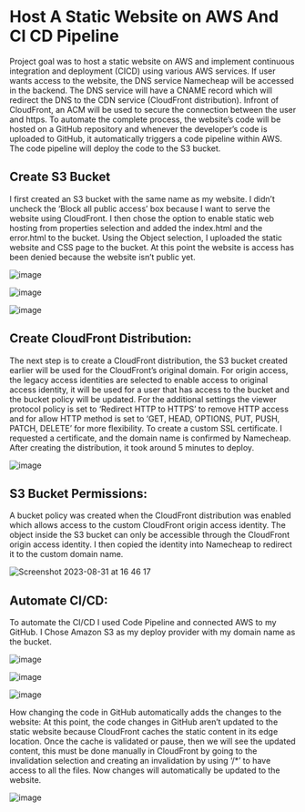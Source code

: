 # **Host A Static Website on AWS And CI CD Pipeline**

Project goal was to host a static website on AWS and implement continuous integration and deployment (CICD) using various AWS services. If user wants access to the website, the DNS service Namecheap will be accessed in the backend. The DNS service will have a CNAME record which will redirect the DNS to the CDN service (CloudFront distribution). Infront of CloudFront, an ACM will be used to secure the connection between the user and https. To automate the complete process, the website’s code will be hosted on a GitHub repository and whenever the developer’s code is uploaded to GitHub, it automatically triggers a code pipeline within AWS. The code pipeline will deploy the code to the S3 bucket.

## Create S3 Bucket
 I first created an S3 bucket with the same name as my website. I didn’t uncheck the ‘Block all public access’ box because I want to serve the website using CloudFront. I then chose the option to enable static web hosting from properties selection and added the index.html and the error.html to the bucket. Using the Object selection, I uploaded the static website and CSS page to the bucket. At this point the website is access has been denied because the website isn’t public yet.

![image](https://github.com/GideonOghre/Cloud-Projects/assets/74324801/e6f91252-cd18-42ce-a276-14b638a9f9c5)

![image](https://github.com/GideonOghre/Cloud-Projects/assets/74324801/159fbd55-5b3d-443d-9a33-db7121711bdf)

![image](https://github.com/GideonOghre/Cloud-Projects/assets/74324801/f9b9665c-d726-4061-b3d0-8c485886d8d0)



## Create CloudFront Distribution:
The next step is to create a CloudFront distribution, the S3 bucket created earlier will be used for the CloudFront’s original domain. For origin access, the legacy access identities are selected to enable access to original access identity, it will be used for a user that has access to the bucket and the bucket policy will be updated. For the additional settings the viewer protocol policy is set to ‘Redirect HTTP to HTTPS’ to remove HTTP access and for allow HTTP method is set to ‘GET, HEAD, OPTIONS, PUT, PUSH, PATCH, DELETE’ for more flexibility. To create a custom SSL certificate. I requested a certificate, and the domain name is confirmed by Namecheap. After creating the distribution, it took around 5 minutes to deploy.

![image](https://github.com/GideonOghre/Cloud-Projects/assets/74324801/366a3ae0-5e30-421e-a067-5ed368f71e6d)

## S3 Bucket Permissions:
A bucket policy was created when the CloudFront distribution was enabled which allows access to the custom CloudFront origin access identity. The object inside the S3 bucket can only be accessible through the CloudFront origin access identity. I then copied the identity into Namecheap to redirect it to the custom domain name.

![Screenshot 2023-08-31 at 16 46 17](https://github.com/GideonOghre/Cloud-Projects/assets/74324801/1cfc9932-94c3-45f5-bc09-666f6a64ad99)

## Automate CI/CD:
To automate the CI/CD I used Code Pipeline and connected AWS to my GitHub. I Chose Amazon S3 as my deploy provider with my domain name as the bucket. 

![image](https://github.com/GideonOghre/Cloud-Projects/assets/74324801/b92d2518-4dfa-4ad9-8153-8a13c2ca9351)

![image](https://github.com/GideonOghre/Cloud-Projects/assets/74324801/5ea13295-35ba-4c27-9395-3a34f7aaab49)

![image](https://github.com/GideonOghre/Cloud-Projects/assets/74324801/08018f47-b025-484a-98fc-6ce0413e6d9e)

How changing the code in GitHub automatically adds the changes to the website:
At this point, the code changes in GitHub aren’t updated to the static website because CloudFront caches the static content in its edge location. Once the cache is validated or pause, then we will see the updated content, this must be done manually in CloudFront by going to the invalidation selection and creating an invalidation by using ‘/*’ to have access to all the files. Now changes will automatically be updated to the website.

![image](https://github.com/GideonOghre/Cloud-Projects/assets/74324801/da230d2a-f7e5-4bcb-adb5-f40c3dc95963)

















